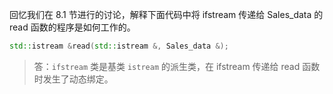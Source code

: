 回忆我们在 8.1 节进行的讨论，解释下面代码中将 ifstream 传递给 Sales_data 的 read 函数的程序是如何工作的。

```cpp
std::istream &read(std::istream &, Sales_data &);
```

> 答：`ifstream` 类是基类 `istream` 的派生类，在 ifstream 传递给 read 函数时发生了动态绑定。
